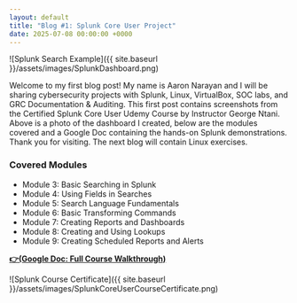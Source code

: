 ```yaml
---
layout: default
title: "Blog #1: Splunk Core User Project"
date: 2025-07-08 00:00:00 +0000
---
```


![Splunk Search Example]({{ site.baseurl }}/assets/images/SplunkDashboard.png)

Welcome to my first blog post! My name is Aaron Narayan and I will be sharing cybersecurity projects with Splunk, Linux, VirtualBox, SOC labs, and GRC Documentation & Auditing.  This first post contains screenshots from the Certified Splunk Core User Udemy Course by Instructor George Ntani. Above is a photo of the dashboard I created, below are the modules covered and a Google Doc containing the hands-on Splunk demonstrations. Thank you for visiting. The next blog will contain Linux exercises. 

### Covered Modules

- Module 3: Basic Searching in Splunk
- Module 4: Using Fields in Searches
- Module 5: Search Language Fundamentals
- Module 6: Basic Transforming Commands
- Module 7: Creating Reports and Dashboards
- Module 8: Creating and Using Lookups
- Module 9: Creating Scheduled Reports and Alerts

[**👉(Google Doc: Full Course Walkthrough)**](https://docs.google.com/document/d/1ikOOS1DAeuH-YzS05u3t1Ao5e3cH4wBR5DJeSkCBhZk/edit?usp=sharing)


![Splunk Course Certificate]({{ site.baseurl }}/assets/images/SplunkCoreUserCourseCertificate.png)

